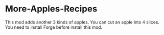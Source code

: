 # More-Apples-Recipes
This mod adds another 3 kinds of apples. You can cut an apple into 4 slices.
You need to install Forge before install this mod.
